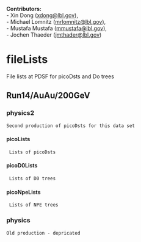 **Contributors:**  
                - Xin Dong        (xdong@lbl.gov),  
                - Michael Lomnitz (mrlomnitz@lbl.gov),  
                - Mustafa Mustafa (mmustafa@lbl.gov),  
                - Jochen Thaeder  (jmthader@lbl.gov)  

# fileLists
File lists at PDSF for picoDsts and Do trees

## Run14/AuAu/200GeV
  
### physics2
    Second production of picoDsts for this data set 

#### picoLists
     Lists of picoDsts

#### picoD0Lists
     Lists of D0 trees

#### picoNpeLists
     Lists of NPE trees

### physics
    Old production - depricated
